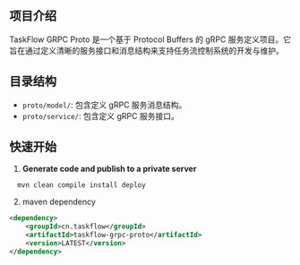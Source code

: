 ## 项目介绍

TaskFlow GRPC Proto 是一个基于 Protocol Buffers 的 gRPC 服务定义项目。它旨在通过定义清晰的服务接口和消息结构来支持任务流控制系统的开发与维护。

## 目录结构

- `proto/model/`: 包含定义 gRPC 服务消息结构。
- `proto/service/`: 包含定义 gRPC 服务接口。

## 快速开始

1. **Generate code and publish to a private server**

```shell
  mvn clean compile install deploy
```   
 
2. maven dependency
```xml
<dependency>
    <groupId>cn.taskflow</groupId>
    <artifactId>taskflow-grpc-proto</artifactId>
    <version>LATEST</version>
</dependency>
```
